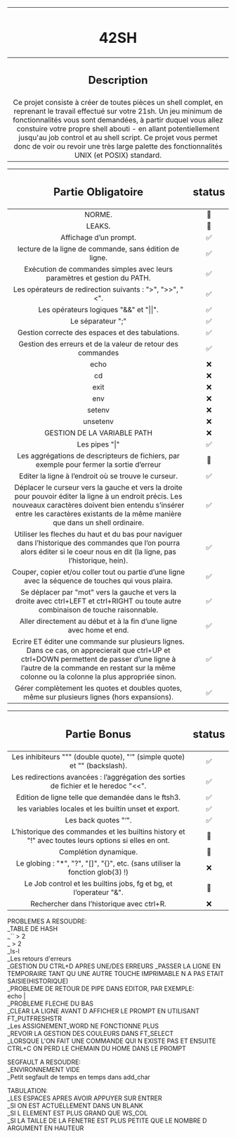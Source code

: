 | <h1 background-color: black>42SH</h1> |
| :-----------:|
| <h2>Description</h2> |
| Ce projet consiste à créer de toutes pièces un shell complet, en reprenant le travail effectué sur votre 21sh. Un jeu minimum de fonctionnalités vous sont demandées, à partir duquel vous allez constuire votre propre shell abouti - en allant potentiellement jusqu'au job control et au shell script. Ce projet vous permet donc de voir ou revoir une très large palette des fonctionnalités UNIX (et POSIX) standard. |

| <h2>Partie Obligatoire</h2> | <h2>status</h2> |
| :-----------: | :-----------:|
| NORME. | 🐌 |
| LEAKS. | 🐌 |
| Affichage d’un prompt. | ✅ |
| lecture de la ligne de commande, sans édition de ligne. | ✅ |
| Exécution de commandes simples avec leurs paramètres et gestion du PATH. | ✅ |
| Les opérateurs de redirection suivants : ">", ">>", "<". | ✅ |
| Les opérateurs logiques "&&" et "\|\|". | ✅ |
| Le séparateur ";" | ✅ |
| Gestion correcte des espaces et des tabulations. | ✅ |
| Gestion des erreurs et de la valeur de retour des commandes | ✅ |
| echo | ❌ |
| cd | ❌ |
| exit | ❌ |
| env | ❌ |
| setenv | ❌ |
| unsetenv | ❌ |
| GESTION DE LA VARIABLE PATH | ❌ |
| Les pipes "\|" | ✅ |
| Les aggrégations de descripteurs de fichiers, par exemple pour fermer la sortie d’erreur | 🐢 |
| Editer la ligne à l’endroit où se trouve le curseur. | ✅ |
| Déplacer le curseur vers la gauche et vers la droite pour pouvoir éditer la ligne à un endroit précis. Les nouveaux caractères doivent bien entendu s’insérer entre les caractères existants de la même manière que dans un shell ordinaire.| ✅ |
| Utiliser les fleches du haut et du bas pour naviguer dans l’historique des commandes que l’on pourra alors éditer si le coeur nous en dit (la ligne, pas l’historique, hein).| ✅ |
| Couper, copier et/ou coller tout ou partie d’une ligne avec la séquence de touches qui vous plaira.| ✅ |
| Se déplacer par "mot" vers la gauche et vers la droite avec ctrl+LEFT et ctrl+RIGHT ou toute autre combinaison de touche raisonnable.| ✅ |
| Aller directement au début et à la fin d’une ligne avec home et end. | ✅ |
| Ecrire ET éditer une commande sur plusieurs lignes. Dans ce cas, on apprecierait que ctrl+UP et ctrl+DOWN permettent de passer d’une ligne à l’autre de la commande en restant sur la même colonne ou la colonne la plus appropriée sinon.| ✅ |
| Gérer complètement les quotes et doubles quotes, même sur plusieurs lignes (hors expansions).| ✅ |


| <h2>Partie Bonus</h2> | <h2>status</h2> |
| :-----------: | :-----------:|
| Les inhibiteurs """ (double quote), "’" (simple quote) et "\" (backslash). | ✅ |
| Les redirections avancées : l’aggrégation des sorties de fichier et le heredoc "<<". | ✅ |
| Edition de ligne telle que demandée dans le ftsh3. | ✅ |
| les variables locales et les builtin unset et export. | ✅ |
| Les back quotes "‘". | ✅ |
| L’historique des commandes et les builtins history et "!" avec toutes leurs options si elles en ont. | 🐢 |
| Complétion dynamique. | 🐢 |
| Le globing : "\*", "?", "[]", "{}", etc. (sans utiliser la fonction glob(3) !) | ❌ |
| Le Job control et les builtins jobs, fg et bg, et l’operateur "&". | 🐌 |
| Rechercher dans l’historique avec ctrl+R. | ❌ |

PROBLEMES A RESOUDRE:<br/>
\_TABLE DE HASH<br/>
\_\`\` > 2<br/>
\_  > 2<br/>
\_ls-l<br/>
\_Les retours d'erreurs<br/>
\_GESTION DU CTRL+D APRES UNE/DES ERREURS
\_PASSER LA LIGNE EN TEMPORAIRE TANT QU UNE AUTRE TOUCHE IMPRIMABLE N A PAS ETAIT SAISIE(HISTORIQUE)<br/>
\_PROBLEME DE RETOUR DE PIPE DANS EDITOR, PAR EXEMPLE:<br/>
echo |<br/>
\_PROBLEME FLECHE DU BAS<br>
\_CLEAR LA LIGNE AVANT D AFFICHER LE PROMPT EN UTILISANT FT\_PUTFRESHSTR<br/>
\_Les ASSIGNEMENT\_WORD NE FONCTIONNE PLUS<br/>
\_REVOIR LA GESTION DES COULEURS DANS FT\_SELECT<br/>
\_LORSQUE L'ON FAIT UNE COMMANDE QUI N EXISTE PAS ET ENSUITE CTRL+C ON PERD LE CHEMAIN DU HOME DANS LE PROMPT<br/>

SEGFAULT A RESOUDRE:<br/>
\_ENVIRONNEMENT VIDE<br/>
\_Petit segfault de temps en temps dans add\_char<br/>

TABULATION:<br/>
\_LES ESPACES APRES AVOIR APPUYER SUR ENTRER<br/>
\_SI ON EST ACTUELLEMENT DANS UN BLANK<br/>
\_SI L ELEMENT EST PLUS GRAND QUE WS\_COL<br/>
\_SI LA TAILLE DE LA FENETRE EST PLUS PETITE QUE LE NOMBRE D ARGUMENT EN HAUTEUR<br/>

